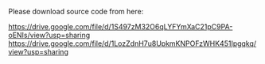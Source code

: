Please download source code from here:

https://drive.google.com/file/d/1S497zM32O6qLYFYmXaC21pC9PA-oENIs/view?usp=sharing
https://drive.google.com/file/d/1LozZdnH7u8UpkmKNPOFzWHK451Ipgqkq/view?usp=sharing
